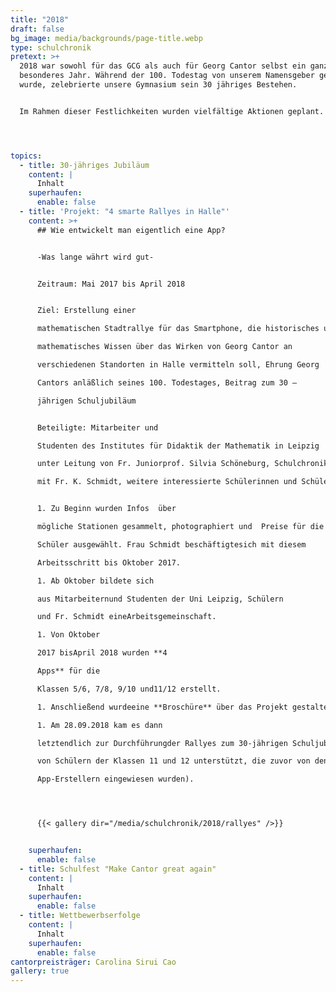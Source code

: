 ```yaml
---
title: "2018"
draft: false
bg_image: media/backgrounds/page-title.webp
type: schulchronik
pretext: >+
  2018 war sowohl für das GCG als auch für Georg Cantor selbst ein ganz
  besonderes Jahr. Während der 100. Todestag von unserem Namensgeber gefeiert
  wurde, zelebrierte unsere Gymnasium sein 30 jähriges Bestehen.


  Im Rahmen dieser Festlichkeiten wurden vielfältige Aktionen geplant. Unter anderem wurde mit viel Mühe und Arbeit eine Rallye zum Thema Cantor zusammengestellt, ein Flashmob in Form eines Unendlichkeitszeichen organisiert und es fand ein fantastisches Schulfest statt, welches die damalige 10. Klasse zusammengestellt hat.




topics:
  - title: 30-jähriges Jubiläum
    content: |
      Inhalt
    superhaufen:
      enable: false
  - title: 'Projekt: "4 smarte Rallyes in Halle"'
    content: >+
      ## Wie entwickelt man eigentlich eine App?


      -Was lange währt wird gut-


      Zeitraum:	Mai 2017 bis April 2018


      Ziel:	Erstellung einer

      mathematischen Stadtrallye für das Smartphone, die historisches und

      mathematisches Wissen über das Wirken von Georg Cantor an

      verschiedenen Standorten in Halle vermitteln soll, Ehrung Georg

      Cantors anläßlich seines 100. Todestages, Beitrag zum 30 –

      jährigen Schuljubiläum


      Beteiligte: Mitarbeiter und

      Studenten des Institutes für Didaktik der Mathematik in Leipzig

      unter Leitung von Fr. Juniorprof. Silvia Schöneburg, Schulchronik Ag

      mit Fr. K. Schmidt, weitere interessierte Schülerinnen und Schüler


      1. Zu Beginn wurden Infos  über

      mögliche Stationen gesammelt, photographiert und  Preise für die

      Schüler ausgewählt. Frau Schmidt beschäftigtesich mit diesem

      Arbeitsschritt bis Oktober 2017.

      1. Ab Oktober bildete sich

      aus Mitarbeiternund Studenten der Uni Leipzig, Schülern

      und Fr. Schmidt eineArbeitsgemeinschaft.

      1. Von Oktober

      2017 bisApril 2018 wurden **4

      Apps** für die

      Klassen 5/6, 7/8, 9/10 und11/12 erstellt.

      1. Anschließend wurdeeine **Broschüre** über das Projekt gestaltet.

      1. Am 28.09.2018 kam es dann

      letztendlich zur Durchführungder Rallyes zum 30-jährigen Schuljubiläum (die Klassen 5-8 werden

      von Schülern der Klassen 11 und 12 unterstützt, die zuvor von den

      App-Erstellern eingewiesen wurden).




      {{< gallery dir="/media/schulchronik/2018/rallyes" />}}


    superhaufen:
      enable: false
  - title: Schulfest "Make Cantor great again"
    content: |
      Inhalt
    superhaufen:
      enable: false
  - title: Wettbewerbserfolge
    content: |
      Inhalt
    superhaufen:
      enable: false
cantorpreisträger: Carolina Sirui Cao
gallery: true
---
```

